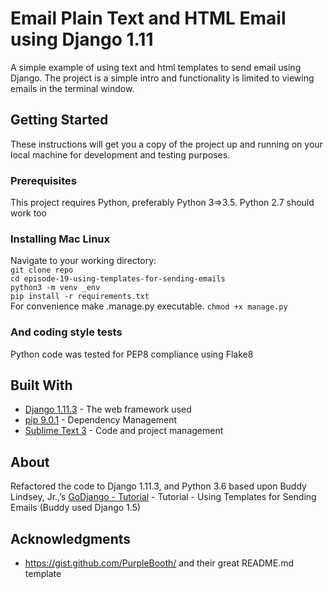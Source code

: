# Email Plain Text and HTML Email using Django 1.11

A simple example of using text and html templates to send email using Django. The project is a simple intro and functionality is limited to viewing emails in the terminal window.

## Getting Started

These instructions will get you a copy of the project up and running on your local machine for development and testing purposes.

### Prerequisites

This project requires Python, preferably Python 3=>3.5. Python 2.7 should work too


### Installing Mac Linux

Navigate to your working directory:  
`git clone repo`   
`cd episode-19-using-templates-for-sending-emails`  
`python3 -m venv _env`  
`pip install -r requirements.txt`  
For convenience make .manage.py executable. 
`chmod +x manage.py`  

### And coding style tests

Python code was tested for PEP8 compliance using Flake8

## Built With

* [Django 1.11.3](https://docs.djangoproject.com/en/1.11/) - The web framework used
* [pip 9.0.1](https://pip.pypa.io/) - Dependency Management
* [Sublime Text 3](https://www.sublimetext.com/) - Code and project management


## About

Refactored the code to Django 1.11.3, and Python 3.6 based upon Buddy Lindsey, Jr.,’s [GoDjango - Tutorial](https://godjango.com/19-using-templates-for-sending-emails/) - Tutorial - Using Templates for Sending Emails (Buddy used Django 1.5)

## Acknowledgments

* https://gist.github.com/PurpleBooth/ and their great README.md template
